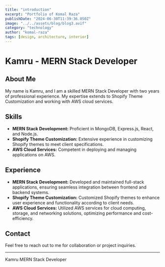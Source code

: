 ```yaml
---
title: "introduction"
excerpt: "Portfolio of Komal Raza"
publishDate: "2024-06-30T11:39:36.050Z"
image: "../../assets/blog/blog3.avif"
category: "technology"
author: "komal-raza"
tags: [design, architecture, interior]
---
```


# Kamru - MERN Stack Developer

## About Me
My name is Kamru, and I am a skilled MERN Stack Developer with two years of professional experience. My expertise extends to Shopify Theme Customization and working with AWS cloud services.

## Skills
- **MERN Stack Development:** Proficient in MongoDB, Express.js, React, and Node.js.
- **Shopify Theme Customization:** Extensive experience in customizing Shopify themes to meet client specifications.
- **AWS Cloud Services:** Competent in deploying and managing applications on AWS.

## Experience
- **MERN Stack Development:** Developed and maintained full-stack applications, ensuring seamless integration between frontend and backend systems.
- **Shopify Theme Customization:** Customized Shopify themes to enhance user experience and functionality according to client needs.
- **AWS Cloud Services:** Utilized AWS services for cloud computing, storage, and networking solutions, optimizing performance and cost-efficiency.

## Contact
Feel free to reach out to me for collaboration or project inquiries.

---

Kamru
MERN Stack Developer
